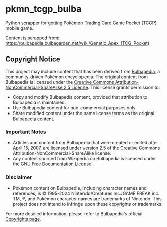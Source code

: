 # pkmn_tcgp_bulba

Python scrapper for getting Pokémon Trading Card Game Pocket (TCGP) mobile game.

Content is scrapped from:
<https://bulbapedia.bulbagarden.net/wiki/Genetic_Apex_(TCG_Pocket)>

## Copyright Notice

This project may include content that has been derived from [Bulbapedia](https://bulbapedia.bulbagarden.net/), a community-driven Pokémon encyclopedia. The original content from Bulbapedia is licensed under the [Creative Commons Attribution-NonCommercial-ShareAlike 2.5 License](https://creativecommons.org/licenses/by-nc-sa/2.5/). This license grants permission to:

- Copy and modify Bulbapedia content, provided that attribution to Bulbapedia is maintained.
- Use Bulbapedia content for non-commercial purposes only.
- Share modified content under the same license terms as the original Bulbapedia content.

### Important Notes

- Articles and content from Bulbapedia that were created or edited after April 15, 2007, are licensed under version 2.5 of the Creative Commons Attribution-NonCommercial-ShareAlike license.
- Any content sourced from Wikipedia on Bulbapedia is licensed under the [GNU Free Documentation License](https://www.gnu.org/licenses/fdl-1.3.html).

### Disclaimer

- Pokémon content on Bulbapedia, including character names and references, is © 1995-2024 Nintendo/Creatures Inc./GAME FREAK inc. TM, ®, and Pokémon character names are trademarks of Nintendo. This project does not intend to infringe upon these copyrights or trademarks.

For more detailed information, please refer to Bulbapedia's official [Copyrights page](https://bulbapedia.bulbagarden.net/wiki/Bulbapedia:Copyrights).
